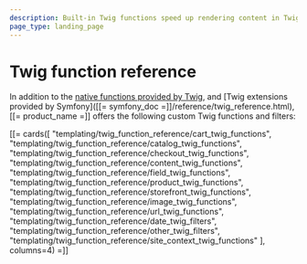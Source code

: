 ```yaml
---
description: Built-in Twig functions speed up rendering content in Twig templates.
page_type: landing_page
---
```


# Twig function reference

In addition to the [native functions provided by Twig](https://twig.symfony.com/doc/3.x/functions/index.html),
and [Twig extensions provided by Symfony]([[= symfony_doc =]]/reference/twig_reference.html),
[[= product_name =]] offers the following custom Twig functions and filters:

[[= cards([
  "templating/twig_function_reference/cart_twig_functions",
  "templating/twig_function_reference/catalog_twig_functions",
  "templating/twig_function_reference/checkout_twig_functions",
  "templating/twig_function_reference/content_twig_functions",
  "templating/twig_function_reference/field_twig_functions",
  "templating/twig_function_reference/product_twig_functions",
  "templating/twig_function_reference/storefront_twig_functions",
  "templating/twig_function_reference/image_twig_functions",
  "templating/twig_function_reference/url_twig_functions",
  "templating/twig_function_reference/date_twig_filters",
  "templating/twig_function_reference/other_twig_filters",
  "templating/twig_function_reference/site_context_twig_functions"
], columns=4) =]]
